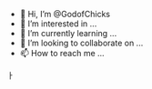- 👋 Hi, I’m @GodofChicks
- 👀 I’m interested in ...
- 🌱 I’m currently learning ...
- 💞️ I’m looking to collaborate on ...
- 📫 How to reach me ...

<!---
GodofChicks/GodofChicks is a ✨ special ✨ repository because its `README.md` (this file) appears on your GitHub profile.
You can click the Preview link to take a look at your changes.
--->ㅏ
